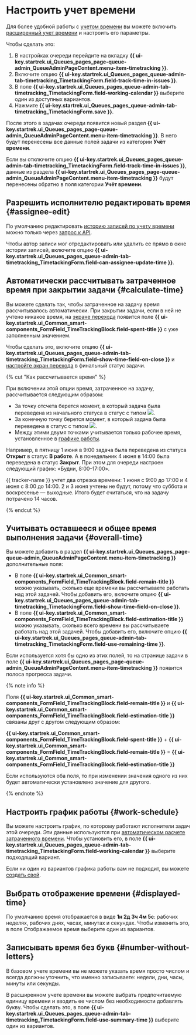 # Настроить учет времени

Для более удобной работы с [учетом времени](../user/time-spent.md) вы можете включить [расширенный учет времени](../user/time-spent.md#extended-spent-time) и настроить его параметры.

Чтобы сделать это:

1. В настройках очереди перейдите на вкладку **{{ ui-key.startrek.ui_Queues_pages_page-queue-admin_QueueAdminPageContent.menu-item-timetracking }}**.
1. Включите опцию **{{ ui-key.startrek.ui_Queues_pages_queue-admin-tab-timetracking_TimetackingForm.field-track-time-in-issues }}**.
1. В поле **{{ ui-key.startrek.ui_Queues_pages_queue-admin-tab-timetracking_TimetackingForm.field-working-calendar }}** выберите один из доступных вариантов.
1. Нажмите **{{ ui-key.startrek.ui_Queues_pages_queue-admin-tab-timetracking_TimetackingForm.save }}**.

После этого в задачах очереди появится новый раздел **{{ ui-key.startrek.ui_Queues_pages_page-queue-admin_QueueAdminPageContent.menu-item-timetracking }}**. В него будут перенесены все данные полей задачи из категории **Учёт времени**.

Если вы отключите опцию **{{ ui-key.startrek.ui_Queues_pages_queue-admin-tab-timetracking_TimetackingForm.field-track-time-in-issues }}**, данные из раздела **{{ ui-key.startrek.ui_Queues_pages_page-queue-admin_QueueAdminPageContent.menu-item-timetracking }}** будут перенесены обратно в поля категории **Учёт времени**.

## Разрешить исполнителю редактировать время {#assignee-edit}

По умолчанию редактировать [историю записей по учету времени](../user/time-spent.md#records-history) можно только через [запрос к API](../concepts/issues/patch-worklog.md).

Чтобы автор записи мог отредактировать или удалить ее прямо в окне истории записей, включите опцию **{{ ui-key.startrek.ui_Queues_pages_queue-admin-tab-timetracking_TimetackingForm.field-can-assignee-update-time }}**.

## Автоматически рассчитывать затраченное время при закрытии задачи {#calculate-time}

Вы можете сделать так, чтобы затраченное на задачу время рассчитывалось автоматически. При закрытии задачи, если в ней не учтено никакое время, на [экране перехода](workflow-action-edit.md) появится поле **{{ ui-key.startrek.ui_Common_smart-components_FormField_TimeTrackingBlock.field-spent-title }}** с уже заполненным значением.

Чтобы сделать это, включите опцию **{{ ui-key.startrek.ui_Queues_pages_queue-admin-tab-timetracking_TimetackingForm.field-show-time-field-on-close }}** и [настройте экран перехода](workflow-action-edit.md) в финальный статус задачи.

{% cut "Как рассчитывается время" %}

При включении этой опции время, затраченное на задачу, рассчитывается следующим образом:

* За точку отсчета берется момент, в который задача была переведена из начального статуса в статус с типом ![](../../_assets/tracker/changelogs/status-2-in-progress.svg).
* За конечную точку берется момент, в который задача была переведена в статус с типом ![](../../_assets/tracker/changelogs/status-4-solved.svg).
* Между этими двумя точками учитывается только рабочее время, установленное в [графике работы](#work-schedule).

Например, в пятницу 1 июня в 9:00 задача была переведена из статуса **Открыт** в статус **В работе**. А в понедельник 4 июня в 14:00 была переведена в статус **Закрыт**. При этом для очереди настроен следующий график: «Будни, 8:00–17:00».

{{ tracker-name }} учтет два отрезка времени: 1 июня с 9:00 до 17:00 и 4 июня с 8:00 до 14:00. 2 и 3 июня учтены не будут, потому что суббота и воскресенье — выходные. Итого будет считаться, что на задачу потрачено 14 часов.

{% endcut %}

## Учитывать оставшееся и общее время выполнения задачи {#overall-time}

Вы можете добавить в раздел **{{ ui-key.startrek.ui_Queues_pages_page-queue-admin_QueueAdminPageContent.menu-item-timetracking }}** дополнительные поля:

* В поле **{{ ui-key.startrek.ui_Common_smart-components_FormField_TimeTrackingBlock.field-remain-title }}** можно указывать, сколько еще времени вы рассчитываете работать над этой задачей. Чтобы добавить его, включите опцию **{{ ui-key.startrek.ui_Queues_pages_queue-admin-tab-timetracking_TimetackingForm.field-show-time-field-on-close }}**.
* В поле **{{ ui-key.startrek.ui_Common_smart-components_FormField_TimeTrackingBlock.field-estimation-title }}** можно указывать, сколько всего времени вы рассчитываете работать над этой задачей. Чтобы добавить его, включите опцию **{{ ui-key.startrek.ui_Queues_pages_queue-admin-tab-timetracking_TimetackingForm.field-use-remaining-time }}**.

Если используется хотя бы одно из этих полей, то на странице задачи в поле **{{ ui-key.startrek.ui_Queues_pages_page-queue-admin_QueueAdminPageContent.menu-item-timetracking }}** появится полоса прогресса задачи.

{% note info %}

Поля **{{ ui-key.startrek.ui_Common_smart-components_FormField_TimeTrackingBlock.field-remain-title }}** и **{{ ui-key.startrek.ui_Common_smart-components_FormField_TimeTrackingBlock.field-estimation-title }}** связаны друг с другом следующим образом:

**{{ ui-key.startrek.ui_Common_smart-components_FormField_TimeTrackingBlock.field-spent-title }}** + **{{ ui-key.startrek.ui_Common_smart-components_FormField_TimeTrackingBlock.field-remain-title }}** = **{{ ui-key.startrek.ui_Common_smart-components_FormField_TimeTrackingBlock.field-estimation-title }}**

Если используются оба поля, то при изменении значения одного из них будет автоматически установлено значение для другого.

{% endnote %}

## Настроить график работы {#work-schedule}
Вы можете настроить график, по которому работают исполнители задач этой очереди. Эти данные используются при [автоматическом расчете затраченного времени](#calculate-time). Чтобы установить его, в поле **{{ ui-key.startrek.ui_Queues_pages_queue-admin-tab-timetracking_TimetackingForm.field-working-calendar }}** выберите подходящий вариант.

Если ни один из вариантов графика работы вам не подходит, вы можете [создать свой](schedule.md).

## Выбрать отображение времени {#displayed-time}

По умолчанию время отображается в виде **1н 2д 3ч 4м 5с**: рабочих неделях, рабочих днях, часах, минутах и секундах. Чтобы изменить это, в поле Отображаемое время выберите один из вариантов.

## Записывать время без букв {#number-without-letters}

В базовом учете времени вы не можете указать время просто числом и всегда должны уточнить, что именно записываете: недели, дни, часы, минуты или секунды.

В расширенном учете времени вы можете выбрать предпочитаемую единицу времени и вводить ее числом без необходимости добавлять букву. Чтобы сделать это, в поле **{{ ui-key.startrek.ui_Queues_pages_queue-admin-tab-timetracking_TimetackingForm.field-use-summary-time }}** выберите один из вариантов.